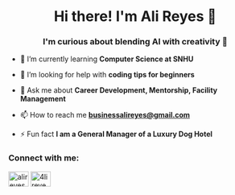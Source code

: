 <h1 align="center">Hi there! I'm Ali Reyes 🪼</h1>
<h3 align="center">I'm curious about blending AI with creativity 🧠</h3>

- 🌱 I’m currently learning **Computer Science at SNHU**

- 🎒 I’m looking for help with **coding tips for beginners**

- 💬 Ask me about **Career Development, Mentorship, Facility Management**

- 📫 How to reach me **businessalireyes@gmail.com**

- ⚡ Fun fact **I am a General Manager of a Luxury Dog Hotel**

<h3 align="left">Connect with me:</h3>
<p align="left">
<a href="https://www.linkedin.com/in/ali-r-54ab3a232?trk=people-guest_people_search-card" target="blank"><img align="center" src="https://raw.githubusercontent.com/rahuldkjain/github-profile-readme-generator/master/src/images/icons/Social/linked-in-alt.svg" alt="alireyes" height="30" width="40" /></a>
<a href="https://instagram.com/4lireyez" target="blank"><img align="center" src="https://raw.githubusercontent.com/rahuldkjain/github-profile-readme-generator/master/src/images/icons/Social/instagram.svg" alt="4lireyez" height="30" width="40" /></a>
</p>
